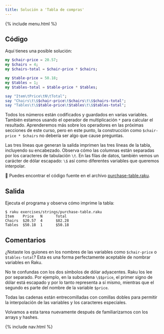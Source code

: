 ```yaml
---
title: Solución a 'Tabla de compras'
---
```


{% include menu.html %}

## Código

Aquí tienes una posible solución:

```raku
my $chair-price = 20.57;
my $chairs = 4;
my $chairs-total = $chair-price * $chairs;

my $table-price = 50.18;
my $tables = 1;
my $tables-total = $table-price * $tables;

say "Item\tPrice\tN\tTotal";
say "Chairs\t\$$chair-price\t$chairs\t\$$chairs-total";
say "Tables\t\$$table-price\t$tables\t\$$tables-total";
```

Todos los números están codificados y guardados en varias variables. También estamos usando el operador de multiplicación `*` para calcular el resultado. Aprenderemos más sobre los operadores en las próximas secciones de este curso, pero en este punto, la construcción como `$chair-price * $chairs` no debería ser algo que cause preguntas.

Las tres líneas que generan la salida imprimen las tres líneas de la tabla, incluyendo su encabezado. Observa cómo las columnas están separadas por los caracteres de tabulación `\t`. En las filas de datos, también vemos un carácter de dólar escapado: `\$` así como diferentes variables que queremos interpolar.

🦋 Puedes encontrar el código fuente en el archivo [purchase-table.raku](https://github.com/ash/raku-course/blob/master/exercises/strings/purchase-table.raku).

## Salida

Ejecuta el programa y observa cómo imprime la tabla:

```
$ raku exercises/strings/purchase-table.raku
Item    Price   N      Total
Chairs  $20.57  4      $82.28
Tables  $50.18  1      $50.18
```

## Comentarios

¿Notaste los guiones en los nombres de las variables como `$chair-price` o `$tables-total`? Esta es una forma perfectamente aceptable de nombrar variables en Raku.

No te confundas con los dos símbolos de dólar adyacentes. Raku los lee por separado. Por ejemplo, en la subcadena `\$$price`, el primer signo de dólar está escapado y por lo tanto representa a sí mismo, mientras que el segundo es parte del nombre de la variable `$price`.

Todas las cadenas están entrecomilladas con comillas dobles para permitir la interpolación de las variables y los caracteres especiales.

Volvamos a esta tarea nuevamente después de familiarizarnos con los arrays y hashes.

{% include nav.html %}